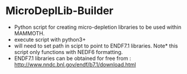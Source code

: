 # MicroDeplLib-Builder
- Python script for creating micro-depletion libraries to be used within MAMMOTH. 
- execute script with python3+
- will need to set path in scipt to point to ENDF7.1 libraries. Note* this script only functions with NEDF6 formatting. 
- ENDF7.1 libraries can be obtained for free from :
    http://www.nndc.bnl.gov/endf/b7.1/download.html
